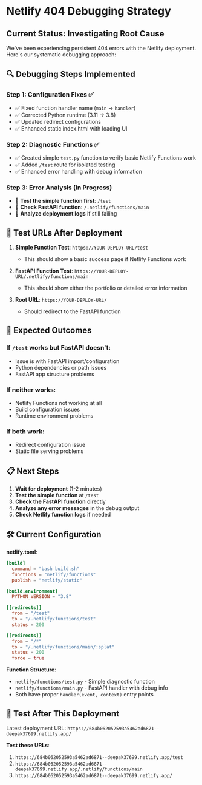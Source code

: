 # Netlify 404 Debugging Strategy

## Current Status: Investigating Root Cause

We've been experiencing persistent 404 errors with the Netlify deployment. Here's our systematic debugging approach:

## 🔍 Debugging Steps Implemented

### Step 1: Configuration Fixes ✅
- ✅ Fixed function handler name (`main` → `handler`)
- ✅ Corrected Python runtime (3.11 → 3.8)
- ✅ Updated redirect configurations
- ✅ Enhanced static index.html with loading UI

### Step 2: Diagnostic Functions ✅
- ✅ Created simple `test.py` function to verify basic Netlify Functions work
- ✅ Added `/test` route for isolated testing
- ✅ Enhanced error handling with debug information

### Step 3: Error Analysis (In Progress)
- 🔄 **Test the simple function first**: `/test`
- 🔄 **Check FastAPI function**: `/.netlify/functions/main`
- 🔄 **Analyze deployment logs** if still failing

## 🧪 Test URLs After Deployment

1. **Simple Function Test**: `https://YOUR-DEPLOY-URL/test`
   - This should show a basic success page if Netlify Functions work
   
2. **FastAPI Function Test**: `https://YOUR-DEPLOY-URL/.netlify/functions/main`
   - This should show either the portfolio or detailed error information
   
3. **Root URL**: `https://YOUR-DEPLOY-URL/`
   - Should redirect to the FastAPI function

## 🎯 Expected Outcomes

### If `/test` works but FastAPI doesn't:
- Issue is with FastAPI import/configuration
- Python dependencies or path issues
- FastAPI app structure problems

### If neither works:
- Netlify Functions not working at all
- Build configuration issues
- Runtime environment problems

### If both work:
- Redirect configuration issue
- Static file serving problems

## 📋 Next Steps

1. **Wait for deployment** (1-2 minutes)
2. **Test the simple function** at `/test`
3. **Check the FastAPI function** directly
4. **Analyze any error messages** in the debug output
5. **Check Netlify function logs** if needed

## 🛠️ Current Configuration

**netlify.toml**:
```toml
[build]
  command = "bash build.sh"
  functions = "netlify/functions"
  publish = "netlify/static"

[build.environment]
  PYTHON_VERSION = "3.8"

[[redirects]]
  from = "/test"
  to = "/.netlify/functions/test"
  status = 200

[[redirects]]
  from = "/*"
  to = "/.netlify/functions/main/:splat"
  status = 200
  force = true
```

**Function Structure**:
- `netlify/functions/test.py` - Simple diagnostic function
- `netlify/functions/main.py` - FastAPI handler with debug info
- Both have proper `handler(event, context)` entry points

## 🔗 Test After This Deployment

Latest deployment URL: `https://684b062052593a5462ad6871--deepak37699.netlify.app/`

**Test these URLs**:
1. `https://684b062052593a5462ad6871--deepak37699.netlify.app/test`
2. `https://684b062052593a5462ad6871--deepak37699.netlify.app/.netlify/functions/main`
3. `https://684b062052593a5462ad6871--deepak37699.netlify.app/`
